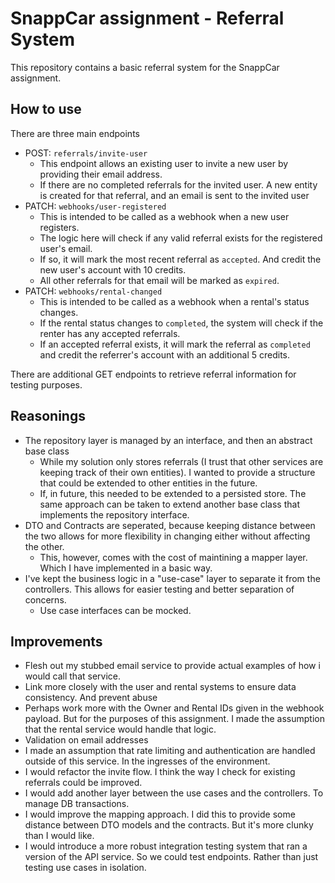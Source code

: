 # SnappCar assignment - Referral System

This repository contains a basic referral system for the SnappCar assignment.

## How to use

There are three main endpoints

- POST: `referrals/invite-user`
  - This endpoint allows an existing user to invite a new user by providing their email address.
  - If there are no completed referrals for the invited user. A new entity is created for that referral, and an email is sent to the invited user
- PATCH: `webhooks/user-registered`
  - This is intended to be called as a webhook when a new user registers.
  - The logic here will check if any valid referral exists for the registered user's email.
  - If so, it will mark the most recent referral as `accepted`. And credit the new user's account with 10 credits.
  - All other referrals for that email will be marked as `expired`.
- PATCH: `webhooks/rental-changed`
  - This is intended to be called as a webhook when a rental's status changes.
  - If the rental status changes to `completed`, the system will check if the renter has any accepted referrals.
  - If an accepted referral exists, it will mark the referral as `completed` and credit the referrer's account with an additional 5 credits.

There are additional GET endpoints to retrieve referral information for testing purposes.

## Reasonings
- The repository layer is managed by an interface, and then an abstract base class
  - While my solution only stores referrals (I trust that other services are keeping track of their own entities). I wanted to provide a structure that could be extended to other entities in the future.
  - If, in future, this needed to be extended to a persisted store. The same approach can be taken to extend another base class that implements the repository interface.
- DTO and Contracts are seperated, because keeping distance between the two allows for more flexibility in changing either without affecting the other.
  - This, however, comes with the cost of maintining a mapper layer. Which I have implemented in a basic way. 
- I've kept the business logic in a "use-case" layer to separate it from the controllers. This allows for easier testing and better separation of concerns.
  - Use case interfaces can be mocked. 

## Improvements
- Flesh out my stubbed email service to provide actual examples of how i would call that service.
- Link more closely with the user and rental systems to ensure data consistency. And prevent abuse
- Perhaps work more with the Owner and Rental IDs given in the webhook payload. But for the purposes of this assignment. I made the assumption that the rental service would handle that logic.
- Validation on email addresses
- I made an assumption that rate limiting and authentication are handled outside of this service. In the ingresses of the environment.
- I would refactor the invite flow. I think the way I check for existing referrals could be improved.
- I would add another layer between the use cases and the controllers. To manage DB transactions.
- I would improve the mapping approach. I did this to provide some distance between DTO models and the contracts. But it's more clunky than I would like.
- I would introduce a more robust integration testing system that ran a version of the API service. So we could test endpoints. Rather than just testing use cases in isolation.